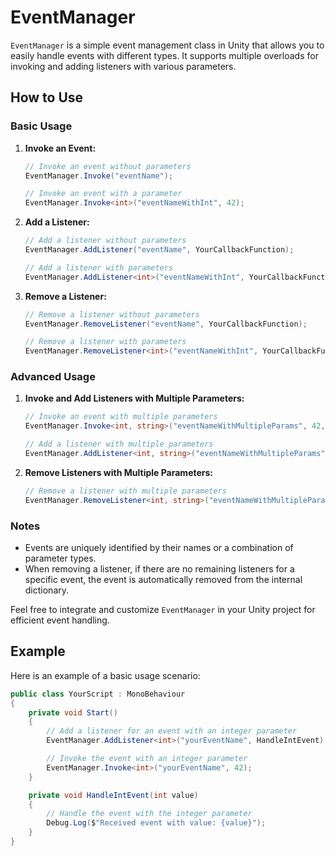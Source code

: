 # EventManager

`EventManager` is a simple event management class in Unity that allows you to easily handle events with different types. It supports multiple overloads for invoking and adding listeners with various parameters.

## How to Use

### Basic Usage

1. **Invoke an Event:**

    ```csharp
    // Invoke an event without parameters
    EventManager.Invoke("eventName");

    // Invoke an event with a parameter
    EventManager.Invoke<int>("eventNameWithInt", 42);
    ```

2. **Add a Listener:**

    ```csharp
    // Add a listener without parameters
    EventManager.AddListener("eventName", YourCallbackFunction);

    // Add a listener with parameters
    EventManager.AddListener<int>("eventNameWithInt", YourCallbackFunctionWithInt);
    ```

3. **Remove a Listener:**

    ```csharp
    // Remove a listener without parameters
    EventManager.RemoveListener("eventName", YourCallbackFunction);

    // Remove a listener with parameters
    EventManager.RemoveListener<int>("eventNameWithInt", YourCallbackFunctionWithInt);
    ```

### Advanced Usage

1. **Invoke and Add Listeners with Multiple Parameters:**

    ```csharp
    // Invoke an event with multiple parameters
    EventManager.Invoke<int, string>("eventNameWithMultipleParams", 42, "Hello");

    // Add a listener with multiple parameters
    EventManager.AddListener<int, string>("eventNameWithMultipleParams", YourCallbackFunctionWithMultipleParams);
    ```

2. **Remove Listeners with Multiple Parameters:**

    ```csharp
    // Remove a listener with multiple parameters
    EventManager.RemoveListener<int, string>("eventNameWithMultipleParams", YourCallbackFunctionWithMultipleParams);
    ```

### Notes

- Events are uniquely identified by their names or a combination of parameter types.
- When removing a listener, if there are no remaining listeners for a specific event, the event is automatically removed from the internal dictionary.

Feel free to integrate and customize `EventManager` in your Unity project for efficient event handling.

## Example

Here is an example of a basic usage scenario:

```csharp
public class YourScript : MonoBehaviour
{
    private void Start()
    {
        // Add a listener for an event with an integer parameter
        EventManager.AddListener<int>("yourEventName", HandleIntEvent);

        // Invoke the event with an integer parameter
        EventManager.Invoke<int>("yourEventName", 42);
    }

    private void HandleIntEvent(int value)
    {
        // Handle the event with the integer parameter
        Debug.Log($"Received event with value: {value}");
    }
}
